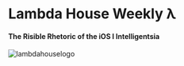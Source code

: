 # Lambda House Weekly λ

#### The Risible Rhetoric of the iOS I Intelligentsia

![lambdahouselogo](https://user-images.githubusercontent.com/25995735/43995500-5ca764d4-9d63-11e8-9f5c-a14ec7873286.png)

